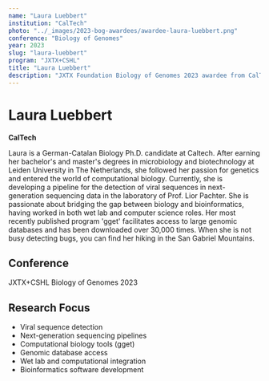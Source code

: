 ```yaml
---
name: "Laura Luebbert"
institution: "CalTech"
photo: "../_images/2023-bog-awardees/awardee-laura-luebbert.png"
conference: "Biology of Genomes"
year: 2023
slug: "laura-luebbert"
program: "JXTX+CSHL"
title: "Laura Luebbert"
description: "JXTX Foundation Biology of Genomes 2023 awardee from CalTech"
---
```


# Laura Luebbert

**CalTech**

Laura is a German-Catalan Biology Ph.D. candidate at Caltech. After earning her bachelor's and master's degrees in microbiology and biotechnology at Leiden University in The Netherlands, she followed her passion for genetics and entered the world of computational biology. Currently, she is developing a pipeline for the detection of viral sequences in next-generation sequencing data in the laboratory of Prof. Lior Pachter. She is passionate about bridging the gap between biology and bioinformatics, having worked in both wet lab and computer science roles. Her most recently published program 'gget' facilitates access to large genomic databases and has been downloaded over 30,000 times. When she is not busy detecting bugs, you can find her hiking in the San Gabriel Mountains.

## Conference
JXTX+CSHL Biology of Genomes 2023

## Research Focus
- Viral sequence detection
- Next-generation sequencing pipelines
- Computational biology tools (gget)
- Genomic database access
- Wet lab and computational integration
- Bioinformatics software development